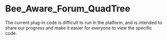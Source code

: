 # Bee_Aware_Forum_QuadTree
The current plug-in code is difficult to run in the platform, and is intended to share our progress and make it easier for everyone to view the specific code.

